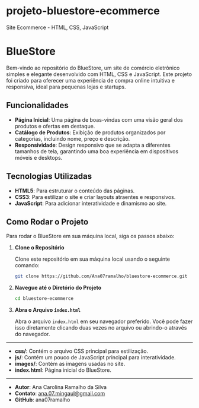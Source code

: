 # projeto-bluestore-ecommerce
Site Ecommerce - HTML, CSS, JavaScript
# BlueStore

Bem-vindo ao repositório do BlueStore, um site de comércio eletrônico simples e elegante desenvolvido com HTML, CSS e JavaScript. Este projeto foi criado para
oferecer uma experiência de compra online intuitiva e responsiva, ideal para pequenas lojas e startups.

## Funcionalidades

- **Página Inicial**: Uma página de boas-vindas com uma visão geral dos produtos e ofertas em destaque.
- **Catálogo de Produtos**: Exibição de produtos organizados por categorias, incluindo nome, preço e descrição.
- **Responsividade**: Design responsivo que se adapta a diferentes tamanhos de tela, garantindo uma boa experiência em dispositivos móveis e desktops.

## Tecnologias Utilizadas

- **HTML5**: Para estruturar o conteúdo das páginas.
- **CSS3**: Para estilizar o site e criar layouts atraentes e responsivos.
- **JavaScript**: Para adicionar interatividade e dinamismo ao site.

## Como Rodar o Projeto

Para rodar o BlueStore em sua máquina local, siga os passos abaixo:

1. **Clone o Repositório**

   Clone este repositório em sua máquina local usando o seguinte comando:
   ```sh
   git clone https://github.com/Ana07ramalho/bluestore-ecommerce.git
   ```

2. **Navegue até o Diretório do Projeto**

   ```sh
   cd bluestore-ecommerce
   ```

3. **Abra o Arquivo `index.html`**

   Abra o arquivo `index.html` em seu navegador preferido. Você pode fazer isso diretamente clicando duas vezes no arquivo ou abrindo-o através do navegador.

-------

- **css/**: Contém o arquivo CSS principal para estilização.
- **js/**: Contém um pouco de JavaScript principal para interatividade.
- **images/**: Contém as imagens usadas no site.
- **index.html**: Página inicial do BlueStore.

--------

- **Autor**: Ana Carolina Ramalho da Silva 
- **Contato**: ana.07.mingaul@gmail.com 
- **GitHub**: ana07ramalho

